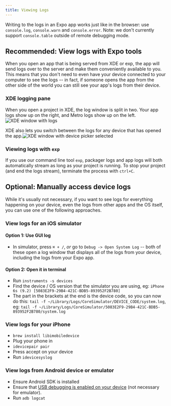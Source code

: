 ```yaml
---
title: Viewing Logs
---
```


Writing to the logs in an Expo app works just like in the browser: use `console.log`, `console.warn` and `console.error`. Note: we don't currently support `console.table` outside of remote debugging mode.

## Recommended: View logs with Expo tools

When you open an app that is being served from XDE or exp, the app will send logs over to the server and make them conveniently available to you. This means that you don't need to even have your device connected to your computer to see the logs -- in fact, if someone opens the app from the other side of the world you can still see your app's logs from their device.

### XDE logging pane

When you open a project in XDE, the log window is split in two. Your app logs show up on the right, and Metro logs show up on the left.![XDE window with logs](./xde-logs.png)

XDE also lets you switch between the logs for any device that has opened the app.![XDE window with device picker selected](./xde-logs-device-picker.png)

### Viewing logs with `exp`

If you use our command line tool `exp`, packager logs and app logs will both automatically stream as long as your project is running. To stop your project (and end the logs stream), terminate the process with `ctrl+C`.

## Optional: Manually access device logs

While it's usually not necessary, if you want to see logs for everything happening on your device, even the logs from other apps and the OS itself, you can use one of the following approaches.

### View logs for an iOS simulator

#### Option 1: Use GUI log

-   In simulator, press `⌘ + /`, _or_ go to `Debug -> Open System Log` -- both of these open a log window that displays all of the logs from your device, including the logs from your Expo app.

#### Option 2: Open it in terminal

-   Run `instruments -s devices`
-   Find the device / OS version that the simulator you are using, eg: `iPhone 6s (9.2) [5083E2F9-29B4-421C-BDB5-893952F2B780]`
-   The part in the brackets at the end is the device code, so you can now do this: `tail -f ~/Library/Logs/CoreSimulator/DEVICE_CODE/system.log`, eg: `tail -f ~/Library/Logs/CoreSimulator/5083E2F9-29B4-421C-BDB5-893952F2B780/system.log`

### View logs for your iPhone

-   `brew install libimobiledevice`
-   Plug your phone in
-   `idevicepair pair`
-   Press accept on your device
-   Run `idevicesyslog`

### View logs from Android device or emulator

-   Ensure Android SDK is installed
-   Ensure that [USB debugging is enabled on your device](https://developer.android.com/studio/run/device.html#device-developer-options) (not necessary for emulator).
-   Run `adb logcat`
